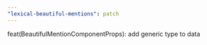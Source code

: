 ```yaml
---
"lexical-beautiful-mentions": patch
---
```


feat(BeautifulMentionComponentProps): add generic type to data
